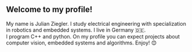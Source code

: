 ## Welcome to my profile!

My name is Julian Ziegler. I study electrical engineering with specialization in robotics and embedded systems. I live in Germany :de:.
<br> I program C++ and python. On my profile you can expect projects about computer vision, embedded systems and algorithms. Enjoy! :blush:<br />
